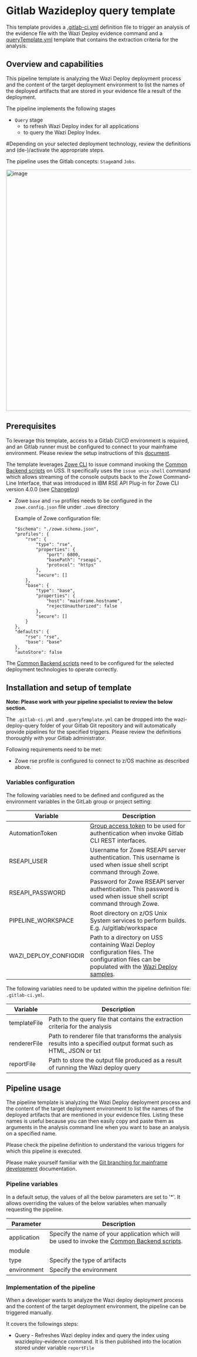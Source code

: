 # Gitlab Wazideploy query template
This template provides a [.gitlab-ci.yml](.gitlab-ci.yml) definition file to trigger an analysis of the evidence file with the Wazi Deploy evidence command and a  [queryTemplate.yml](queryTemplate.yml) template that contains the extraction criteria for the analysis.

## Overview and capabilities
This pipeline template is analyzing the Wazi Deploy deployment process and the content of the target deployment environment to list the names of the deployed artifacts that are stored in your evidence file a result of the deployment. 


The pipeline implements the following stages
* `Query` stage 
   * to refresh Wazi Deploy index for all applications
   * to query the Wazi Deploy Index. 


#Depending on your selected deployment technology, review the definitions and (de-)/activate the appropriate steps.

The pipeline uses the Gitlab concepts: `Stage`and `Jobs`.

<img width="658" alt="image" src="https://github.com/user-attachments/assets/dead3fd1-3bf1-41e6-9c0a-394b5fc6c743" />


## Prerequisites

To leverage this template, access to a Gitlab CI/CD environment is required, and an Gitlab runner must be configured to connect to your mainframe environment. Please review the setup instructions of this [document](https://www.ibm.com/support/pages/system/files/inline-files/Integrating%20IBM%20zOS%20platform%20in%20CICD%20pipelines%20with%20GitLab%20-%20v1.7_1.pdf).

The template leverages [Zowe CLI](https://docs.zowe.org/stable/user-guide/cli-installcli/) to issue command invoking the [Common Backend scripts](../Common-Backend-Scripts) on USS. It specifically uses the `issue unix-shell` command which allows streaming of the console outputs back to the Zowe Command-Line Interface, that was introduced in IBM RSE API Plug-in for Zowe CLI version 4.0.0 (see [Changelog](https://marketplace.visualstudio.com/items/IBM.zopeneditor/changelog))

* Zowe `base` and `rse` profiles needs to be configured in the `zowe.config.json` file under `.zowe` directory

    Example of Zowe configuration file:
    ```
    "$schema": "./zowe.schema.json",
    "profiles": {
        "rse": {
            "type": "rse",
            "properties": {
                "port": 6800,
                "basePath": "rseapi",
                "protocol": "https"
            },
            "secure": []
        },
        "base": {
            "type": "base",
            "properties": {
                "host": "mainframe.hostname",
                "rejectUnauthorized": false
            },
            "secure": []
        }
    },
    "defaults": {
        "rse": "rse",
        "base": "base"
    },
    "autoStore": false
    ```

The [Common Backend scripts](../Common-Backend-Scripts) need to be configured for the selected deployment technologies to operate correctly.

## Installation and setup of template

**Note: Please work with your pipeline specialist to review the below section.**

The `.gitlab-ci.yml` and `.queryTemplate.yml` can be dropped into the wazi-deploy-query folder of your Gitlab Git repository and will automatically provide pipelines for the specified triggers. Please review the definitions thoroughly with your Gitlab administrator.

Following requirements need to be met:
* Zowe rse profile is configured to connect to z/OS machine as described above.

### Variables configuration
The following variables need to be defined and configured as the environment variables in the GitLab group or project setting:

Variable | Description
--- | ---
AutomationToken | [Group access token](https://docs.gitlab.com/ee/api/rest/#personalprojectgroup-access-tokens) to be used for authentication when invoke Gitlab CLI REST interfaces.
RSEAPI_USER | Username for Zowe RSEAPI server authentication. This username is used when issue shell script command through Zowe.
RSEAPI_PASSWORD | Password for Zowe RSEAPI server authentication. This password is used when issue shell script command through Zowe.
PIPELINE_WORKSPACE | Root directory on z/OS Unix System services to perform builds. E.g. /u/gitlab/workspace
WAZI_DEPLOY_CONFIGDIR | Path to a directory on USS containing Wazi Deploy configuration files. The configuration files can be populated with the [Wazi Deploy samples](https://github.com/jbyibm/cics-genapp/tree/main/wazideploy-samples).

The following variables need to be updated within the pipeline definition file: `.gitlab-ci.yml`.

Variable | Description
--- | ---
templateFile |  Path to the query file that contains the extraction criteria for the analysis
rendererFile | Path to renderer file that transforms the analysis results into a specified output format such as HTML, JSON or txt 
reportFile | Path to store the output file produced as a result of running the Wazi deploy query


## Pipeline usage

The pipeline template is analyzing the Wazi Deploy deployment process and the content of the target deployment environment to list the names of the deployed artifacts that are mentioned in your evidence files. Listing these names is useful because you can then easily copy and paste them as arguments in the analysis command line when you want to base an analysis on a specified name.


Please check the pipeline definition to understand the various triggers for which this pipeline is executed.

Please make yourself familiar with the [Git branching for mainframe development](https://ibm.github.io/z-devops-acceleration-program/docs/git-branching-model-for-mainframe-dev/#characteristics-of-mainline-based-development-with-feature-branches) documentation.

### Pipeline variables

In a default setup, the values of all the below parameters are set to '*'. It allows overriding the values of the below variables when manually requesting the pipeline. 

Parameter | Description
--- | ---
application | Specify the name of your application which will be used to invoke the [Common Backend scripts](../Common-Backend-Scripts).
module |
type | Specify the type of artifacts
environment | Specify the environment


### Implementation of the pipeline

When a developer wants to analyze the Wazi deploy deployment process and the content of the target deployment environment, the pipeline can be triggered manually.

It covers the followings steps:
* Query - Refreshes Wazi deploy index and query the index using wazideploy-evidence command. It is then published into the location stored under variable `reportFile`
